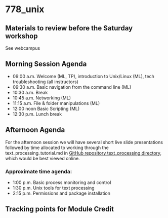 # 778_unix

## Materials to review before the Saturday workshop

See webcampus 

## Morning Session Agenda

* 09:00 a.m. Welcome (ML, TP), introduction to Unix/Linux (ML), tech troubleshooting (all instructors)
* 09:30 a.m. Basic navigation from the command line (ML)
* 10:30 a.m. Break
* 10:45 a.m. Networking (ML)
* 11:15 a.m. File & folder manipulations (ML)
* 12:00 noon Basic Scripting (ML)
* 12:30 p.m. Lunch break

## Afternoon Agenda
For the afternoon session we will have several short live slide presentations followed by time allocated to working through the text_processing_tutorial.md in [GitHub repository text_processing directory](https://github.com/tparchman/778_unix/tree/master/text_processing), which would be best viewed online.

### Approximate time agenda:
* 1:00 p.m. Basic process monitoring and control
* 1:30 p.m. Unix tools for text processing
* 2:15 p.m. Permissions and package installation

## Tracking points for Module Credit
